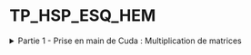 # TP_HSP_ESQ_HEM 

<details>
 <summary>
 Partie 1 - Prise en main de Cuda : Multiplication de matrices
   </summary>
<details>   
